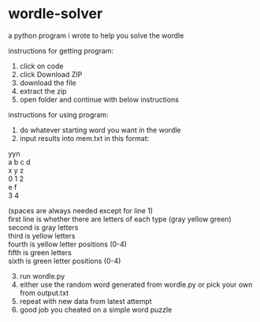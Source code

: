 # wordle-solver
 a python program i wrote to help you solve the wordle

instructions for getting program:
1. click on code
2. click Download ZIP
3. download the file
4. extract the zip
5. open folder and continue with below instructions

instructions for using program:
1. do whatever starting word you want in the wordle
2. input results into mem.txt in this format:

yyn<br/>
a b c d<br/>
x y z<br/>
0 1 2<br/>
e f<br/>
3 4<br/>

(spaces are always needed except for line 1)<br/>
first line is whether there are letters of each type (gray yellow green)<br/>
second is gray letters<br/>
third is yellow letters<br/>
fourth is yellow letter positions (0-4)<br/>
fifth is green letters<br/>
sixth is green letter positions (0-4)<br/>

3. run wordle.py
4. either use the random word generated from wordle.py or pick your own from output.txt
5. repeat with new data from latest attempt
6. good job you cheated on a simple word puzzle
